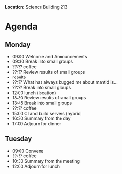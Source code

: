 **Location:** Science Building 213

Agenda
======

Monday
------
* 09:00 Welcome and Announcements
* 09:30 Break into small groups
* ??:?? coffee
* ??:?? Review results of small groups
* results
* ??:?? What has always bugged me about mantid is...
* ??:?? Break into small groups
* 12:00 lunch (location)
* 13:30 Review results of small groups
* 13:45 Break into small groups
* ??:?? coffee
* 15:00 CI and build servers (hybrid)
* 16:30 Summary from the day
* 17:00 Adjourn for dinner

Tuesday
-------
* 09:00 Convene
* ??:?? coffee
* 10:30 Summary from the meeting
* 12:00 Adjourn for lunch


